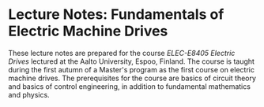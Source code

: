 # Lecture Notes: Fundamentals of Electric Machine Drives

These lecture notes are prepared for the course *ELEC-E8405 Electric Drives* lectured at the Aalto University, Espoo, Finland. The course is taught during the first autumn of a Master's program as the first course on electric machine drives. The prerequisites for the course are basics of circuit theory and basics of control engineering, in addition to fundamental mathematics and physics. 
